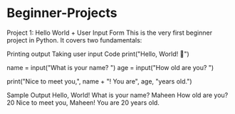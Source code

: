 # Beginner-Projects

Project 1: Hello World + User Input Form
This is the very first beginner project in Python. It covers two fundamentals:

Printing output
Taking user input
Code
print("Hello, World! 👋")

name = input("What is your name? ")
age = input("How old are you? ")

print("Nice to meet you,", name + "! You are", age, "years old.")

Sample Output
Hello, World! 
What is your name? Maheen
How old are you? 20
Nice to meet you, Maheen! You are 20 years old.
